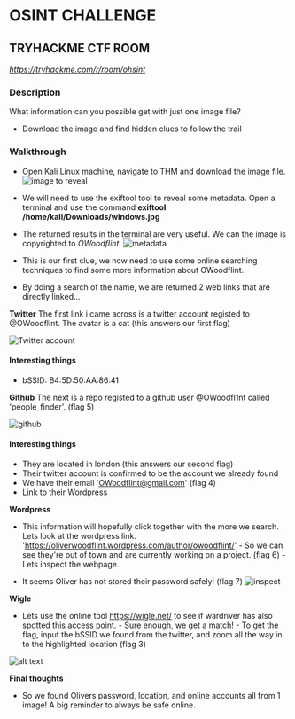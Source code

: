 # OSINT CHALLENGE
## TRYHACKME CTF ROOM
*https://tryhackme.com/r/room/ohsint*

### Description
What information can you possible get with just one image file?
- Download the image and find hidden clues to follow the trail

### Walkthrough
- Open Kali Linux machine, navigate to THM and download the image file.
![image to reveal](windows.png)

- We will need to use the exiftool tool to reveal some metadata. Open a terminal and use the command **exiftool /home/kali/Downloads/windows.jpg**

- The returned results in the terminal are very useful. We can the image is copyrighted to *OWoodflint*.
![metadata](metadata.png)

- This is our first clue, we now need to use some online searching techniques to find some more information about OWoodflint. 

- By doing a search of the name, we are returned 2 web links that are directly linked...

**Twitter**
The first link i came across is a twitter account registed to @OWoodflint. The avatar is a cat (this answers our first flag)

![Twitter account](twitter.png)
  #### Interesting things
  - bSSID: B4:5D:50:AA:86:41


**Github**
The next is a repo registed to a github user @OWoodfl1nt called 'people_finder'. (flag 5)

![github](github.png)

  #### Interesting things
 - They are located in london (this answers our second flag)
 - Their twitter account is confirmed to be the account we already found
 -  We have their email 'OWoodflint@gmail.com' (flag 4)
 - Link to their Wordpress 

**Wordpress**
- This information will hopefully click together with the more we search. Lets look at the wordpress link. 'https://oliverwoodflint.wordpress.com/author/owoodflint/'
      - So we can see they're out of town and are currently working on a project. (flag 6)
      - Lets inspect the webpage.

- It seems Oliver has not stored their password safely! (flag 7)
![inspect](inspect.png)

**Wigle**
- Lets use the online tool https://wigle.net/ to see if wardriver has also spotted this access point. 
      - Sure enough, we get a match!
      - To get the flag, input the bSSID we found from the twitter, and zoom all the way in to the highlighted location (flag 3)

![alt text](ssid.png)

**Final thoughts**
- So we found Olivers password, location, and online accounts all from 1 image! A big reminder to always be safe online. 